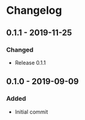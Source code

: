 # Changelog

## 0.1.1 - 2019-11-25
### Changed
- Release 0.1.1

## 0.1.0 - 2019-09-09
### Added
- Initial commit
